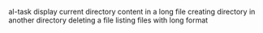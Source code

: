 al-task
display current directory content in a long file
creating directory in another directory
deleting a file
listing files with long format
